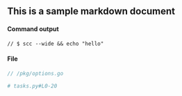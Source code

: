 
## This is a sample markdown document

#### Command output
```embedme
// $ scc --wide && echo "hello"
```

#### File
```go
// /pkg/options.go
```
```python
# tasks.py#L0-20
```

